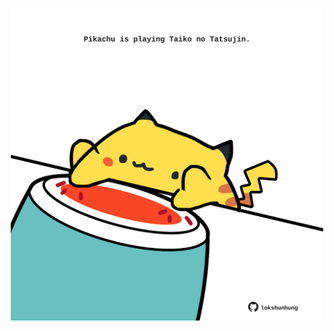 <!-- built at 27/01/2021, 14:01:53 UTC -->
<p align="center">
  <img width="500" height="500" src="./ReadmeImage.svg">
</p>
